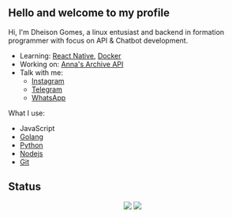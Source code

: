 ## Hello and welcome to my profile

Hi, I'm Dheison Gomes, a linux entusiast and backend in formation programmer
with focus on API & Chatbot development.

  - Learning: [React Native](https://reactnative.dev), [Docker](https://www.docker.com)
  - Working on: [Anna's Archive API](/dheison0/annas-archive/api)
  - Talk with me:
    - [Instagram]
    - [Telegram]
    - [WhatsApp]

What I use:
  - JavaScript
  - [Golang](https://go.dev)
  - [Python](https://python.org)
  - [Nodejs](https://nodejs.com)
  - [Git](https://git-scm.com)


## Status

<div align='center' >
  <img src='https://github-readme-stats.vercel.app/api/top-langs/?username=dheison0&langs_count=10&layout=compact&hide=vim%20script&theme=dracula&locale=en' />
  <img src='https://github-readme-stats.vercel.app/api?username=dheison0&show_icons=true&line_height=27&count_private=true&theme=dracula&locale=en' />
</div>

<!-- Links -->
[Instagram]: <https://instagram.com/dheisomgomes>
[Telegram]: <https://t.me/dheisomgomes>
[WhatsApp]: <https://wa.me/qr/S3T7RDJPBZOSH1>
